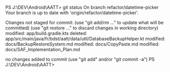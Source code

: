 PS J:\DEV\Android\AATT> git status
On branch refactor/datetime-picker
Your branch is up to date with 'origin/refactor/datetime-picker'.

Changes not staged for commit:
  (use "git add/rm <file>..." to update what will be committed)
  (use "git restore <file>..." to discard changes in working directory)
        modified:   app/build.gradle.kts
        deleted:    app/src/main/java/fr/bdst/aatt/data/util/DatabaseBackupHelper.kt
        modified:   docs/BackupRestoreSystem.md
        modified:   docs/CopyPaste.md
        modified:   docs/SAF_Implementation_Plan.md

no changes added to commit (use "git add" and/or "git commit -a")
PS J:\DEV\Android\AATT> 